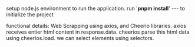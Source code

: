 setup node.js environment to run the application. 
run '**pnpm install**' --- to initialize the project 

functional details:
Web Scrapping using axios, and Cheerio libraries. axios receives entier html content in response.data. cheerios parse this html data using cheerios.load. we can select elements using selectors. 
